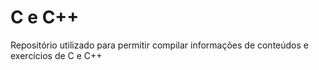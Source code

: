 # C e C++
Repositório utilizado para permitir compilar informações de conteúdos e exercícios de C e C++
